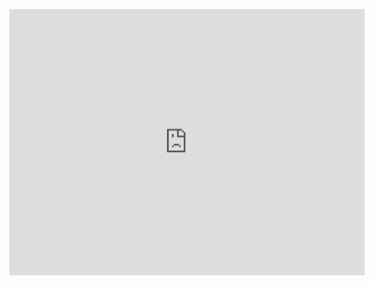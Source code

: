 <iframe width="640" height="480" src="https://www.youtube.com/embed/-lAkmSn8z_g" frameborder="0" allow="accelerometer; autoplay; clipboard-write; encrypted-media; gyroscope; picture-in-picture" allowfullscreen></iframe>